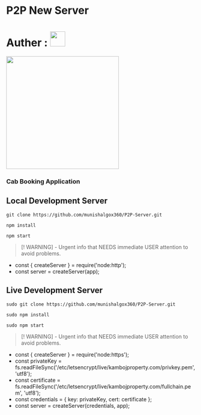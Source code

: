 # P2P New Server

# Auther : <img src="https://algox360.com/img/logo.webp" height="40px">
<img src="https://appdukaan.com/wp-content/uploads/2021/07/Taxi_Booking__Banner.jpg" height="300px"/>
<h3>Cab Booking Application</h3>

## Local Development Server
``` git clone https://github.com/munishalgox360/P2P-Server.git ```

``` npm install ```

``` npm start ```


> [! WARNING] - Urgent info that NEEDS immediate USER attention to avoid problems.

- const { createServer } = require('node:http');
- const server = createServer(app);

## Live Development Server
``` sudo git clone https://github.com/munishalgox360/P2P-Server.git ```

``` sudo npm install ```

``` sudo npm start ```

> [! WARNING] - Urgent info that NEEDS immediate USER attention to avoid problems.

- const { createServer } = require('node:https');
- const privateKey = fs.readFileSync('/etc/letsencrypt/live/kambojproperty.com/privkey.pem', 'utf8');
- const certificate = fs.readFileSync('/etc/letsencrypt/live/kambojproperty.com/fullchain.pem', 'utf8');
- const credentials = { key: privateKey, cert: certificate };
- const server = createServer(credentials, app);


